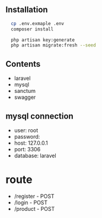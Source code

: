 ## Installation

```bash
  cp .env.exmaple .env
  composer install
```

```bash
  php artisan key:generate
  php artisan migrate:fresh --seed
```


## Contents

- laravel
- mysql
- sanctum
- swagger


## mysql connection
- user: root
- password:
- host: 127.0.0.1
- port: 3306
- database: laravel


# route
- /register - POST
- /login - POST
- /product - POST
